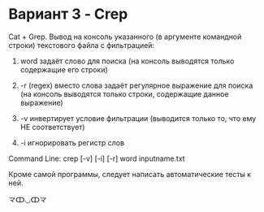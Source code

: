# Вариант 3 - Crep
Cat + Grep. Вывод на консоль указанного (в аргументе командной строки) текстового файла с фильтрацией:

1) word задаёт слово для поиска (на консоль выводятся только содержащие его строки)

2) -r (regex) вместо слова задаёт регулярное выражение для поиска (на консоль выводятся только строки, содержащие данное выражение)

3) -v инвертирует условие фильтрации (выводится только то, что ему НЕ соответствует)

4) -i игнорировать регистр слов

Command Line: crep [-v] [-i] [-r] word inputname.txt

Кроме самой программы, следует написать автоматические тесты к ней.

龴ↀ◡ↀ龴
